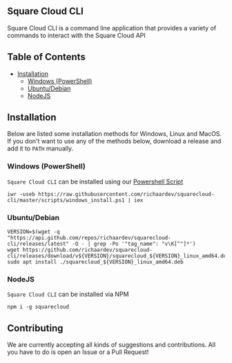 ## Square Cloud CLI
Square Cloud CLI is a command line application that provides a variety of commands to interact with the Square Cloud API

## Table of Contents
- [Installation](#installation)
  - [Windows (PowerShell)](#windows-powershell)
  - [Ubuntu/Debian](#ubuntudebian)
  - [NodeJS](#nodejs)

## Installation
Below are listed some installation methods for Windows, Linux and MacOS. 
If you don't want to use any of the methods below, download a release and add it to `PATH` manually.

### Windows (PowerShell)
`Square Cloud CLI` can be installed using our [Powershell Script](https://github.com/richaardev/squarecloud-cli/master/scripts/windows_install.ps1)
```shell
iwr -useb https://raw.githubusercontent.com/richaardev/squarecloud-cli/master/scripts/windows_install.ps1 | iex
```
### Ubuntu/Debian
```shell
VERSION=$(wget -q "https://api.github.com/repos/richaardev/squarecloud-cli/releases/latest" -O - | grep -Po '"tag_name": "v\K[^"]*')
wget https://github.com/richaardev/squarecloud-cli/releases/download/v${VERSION}/squarecloud_${VERSION}_linux_amd64.deb
sudo apt install ./squarecloud_${VERSION}_linux_amd64.deb
```

### NodeJS
`Square Cloud CLI` can be installed via NPM
```shell
npm i -g squarecloud
```

## Contributing
We are currently accepting all kinds of suggestions and contributions. All you have to do is open an Issue or a Pull Request!
